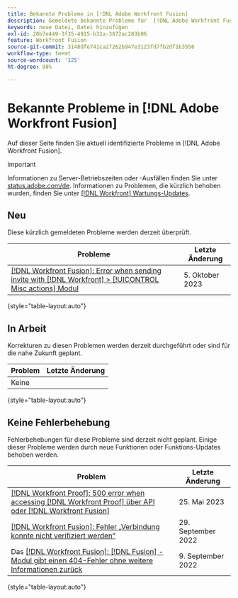 ```yaml
---
title: Bekannte Probleme in [!DNL Adobe Workfront Fusion]
description: Gemeldete bekannte Probleme für  [!DNL Adobe Workfront Fusion]
keywords: neue Datei, Datei hinzufügen
exl-id: 28b7e449-3f35-4915-b32a-3872ac283b06
feature: Workfront Fusion
source-git-commit: 3148dfe741ca27262b947e3123fd7fb2df1b3556
workflow-type: tm+mt
source-wordcount: '125'
ht-degree: 98%

---
```


# Bekannte Probleme in [!DNL Adobe Workfront Fusion]

Auf dieser Seite finden Sie aktuell identifizierte Probleme in [!DNL Adobe Workfront Fusion].

>[!IMPORTANT]
>
>Informationen zu Server-Betriebszeiten oder -Ausfällen finden Sie unter [status.adobe.com/de](https://status.adobe.com/de). Informationen zu Problemen, die kürzlich behoben wurden, finden Sie unter [[!DNL Workfront] Wartungs-Updates](../maintenance/current-updates.md).

## Neu

Diese kürzlich gemeldeten Probleme werden derzeit überprüft.

| **Probleme** | **Letzte Änderung** |
| -----------------------------------------------------------------| ----------------- |
| [[!DNL Workfront Fusion]: Error when sending invite with [!DNL Workfront] > [!UICONTROL Misc actions] Modul](known-issues-workfront-fusion/fusion-send-invite-error.md) | 5. Oktober 2023 |

{style="table-layout:auto"}


## In Arbeit

Korrekturen zu diesen Problemen werden derzeit durchgeführt oder sind für die nahe Zukunft geplant.

| **Problem** | **Letzte Änderung** |
| -----------------------------------------------------------------| ----------------- |
| Keine |  |

{style="table-layout:auto"}

## Keine Fehlerbehebung

Fehlerbehebungen für diese Probleme sind derzeit nicht geplant. Einige dieser Probleme werden durch neue Funktionen oder Funktions-Updates behoben werden.

| **Problem** | **Letzte Änderung** |
| -----------------------------------------------------------------| ----------------- |
| [[!DNL Workfront Proof]: 500 error when accessing [!DNL Workfront Proof] über API oder [!DNL Workfront Fusion]](known-issues-workfront-proof/proof-500-error-getallproofs.md) | 25. Mai 2023 |
| [[!DNL Workfront Fusion]: Fehler „Verbindung konnte nicht verifiziert werden“](known-issues-workfront-fusion/fusion-401-error-must-reauthenicate-connection.md) | 29. September 2022 |
| Das [[!DNL Workfront Fusion]: [!DNL Fusion] -Modul gibt einen 404-Fehler ohne weitere Informationen zurück](known-issues-workfront-fusion/fusion-404-error-no-description.md) | 9. September 2022 |

{style="table-layout:auto"}

